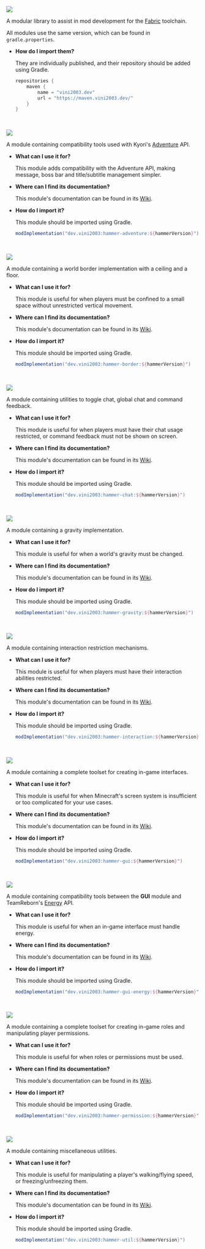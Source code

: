 

![](https://img.shields.io/badge/-Hammer-orange?style=for-the-badge&logo=appveyor)

A modular library to assist in mod development for the [Fabric](https://fabricmc.net) toolchain.

All modules use the same version, which can be found in `gradle.properties`.

- **How do I import them?**
    
    They are individually published, and their repository should be added using Gradle.
    ```groovy
    repositories {
        maven {
            name = "vini2003.dev"
            url = "https://maven.vini2003.dev/"
        }
    }
    ```

<br>

![](https://img.shields.io/badge/-Hammer%20Adventure-blue?style=for-the-badge&logo=appveyor)

A module containing compatibility tools used with Kyori's [Adventure](https://github.com/KyoriPowered/adventure) API.

- **What can I use it for?**

    This module adds compatibility with the Adventure API, making message, boss bar and title/subtitle management simpler.


- **Where can I find its documentation?**

    This module's documentation can be found in its [Wiki](https://github.com/vini2003/Hammer/wiki/Hammer-Adventure).


- **How do I import it?**
    
    This module should be imported using Gradle.

    ```groovy
    modImplementation("dev.vini2003:hammer-adventure:${hammerVersion}")
    ```
  
<br>

![](https://img.shields.io/badge/-Hammer%20Border-blue?style=for-the-badge&logo=appveyor)

A module containing a world border implementation with a ceiling and a floor.

- **What can I use it for?**

  This module is useful for when players must be confined to a small space without unrestricted vertical movement.


- **Where can I find its documentation?**

  This module's documentation can be found in its [Wiki](https://github.com/vini2003/Hammer/wiki/Hammer-Border).


- **How do I import it?**

  This module should be imported using Gradle.

    ```groovy
    modImplementation("dev.vini2003:hammer-border:${hammerVersion}")
    ```

<br>

![](https://img.shields.io/badge/-Hammer%20Chat-blue?style=for-the-badge&logo=appveyor)

A module containing utilities to toggle chat, global chat and command feedback.

- **What can I use it for?**

  This module is useful for when players must have their chat usage restricted, or command feedback must not be shown on screen.


- **Where can I find its documentation?**

  This module's documentation can be found in its [Wiki](https://github.com/vini2003/Hammer/wiki/Hammer-Chat).


- **How do I import it?**

  This module should be imported using Gradle.

    ```groovy
    modImplementation("dev.vini2003:hammer-chat:${hammerVersion}")
    ```

<br>

![](https://img.shields.io/badge/-Hammer%20Gravity-blue?style=for-the-badge&logo=appveyor)

A module containing a gravity implementation.

- **What can I use it for?**

  This module is useful for when a world's gravity must be changed.


- **Where can I find its documentation?**

  This module's documentation can be found in its [Wiki](https://github.com/vini2003/Hammer/wiki/Hammer-Gravity).


- **How do I import it?**

  This module should be imported using Gradle.

    ```groovy
    modImplementation("dev.vini2003:hammer-gravity:${hammerVersion}")
    ```

<br>

![](https://img.shields.io/badge/-Hammer%20Interaction-blue?style=for-the-badge&logo=appveyor)

A module containing interaction restriction mechanisms.

- **What can I use it for?**

  This module is useful for when players must have their interaction abilities restricted.


- **Where can I find its documentation?**

  This module's documentation can be found in its [Wiki](https://github.com/vini2003/Hammer/wiki/Hammer-Interaction).


- **How do I import it?**

  This module should be imported using Gradle.

    ```groovy
    modImplementation("dev.vini2003:hammer-interaction:${hammerVersion}")
    ```

<br>

![](https://img.shields.io/badge/-Hammer%20GUI-blue?style=for-the-badge&logo=appveyor)

A module containing a complete toolset for creating in-game interfaces.

- **What can I use it for?**

  This module is useful for when Minecraft's screen system is insufficient or too complicated for your use cases. 


- **Where can I find its documentation?**

  This module's documentation can be found in its [Wiki](https://github.com/vini2003/Hammer/wiki/Hammer-GUI).


- **How do I import it?**

  This module should be imported using Gradle.

    ```groovy
    modImplementation("dev.vini2003:hammer-gui:${hammerVersion}")
    ```

<br>

![](https://img.shields.io/badge/-Hammer%20GUI%20Energy-blue?style=for-the-badge&logo=appveyor)

A module containing compatibility tools between the **GUI** module and TeamReborn's [Energy](https://github.com/TechReborn/Energy) API.

- **What can I use it for?**

  This module is useful for when an in-game interface must handle energy.


- **Where can I find its documentation?**

  This module's documentation can be found in its [Wiki](https://github.com/vini2003/Hammer/wiki/Hammer-GUI-Energy).


- **How do I import it?**

  This module should be imported using Gradle.

    ```groovy
    modImplementation("dev.vini2003:hammer-gui-energy:${hammerVersion}")
    ```

<br>

![](https://img.shields.io/badge/-Hammer%20Permission-blue?style=for-the-badge&logo=appveyor)

A module containing a complete toolset for creating in-game roles and manipulating player permissions.

- **What can I use it for?**

  This module is useful for when roles or permissions must be used.


- **Where can I find its documentation?**

  This module's documentation can be found in its [Wiki](https://github.com/vini2003/Hammer/wiki/Hammer-Permission).


- **How do I import it?**

  This module should be imported using Gradle.

    ```groovy
    modImplementation("dev.vini2003:hammer-permission:${hammerVersion}")
    ```

<br>

![](https://img.shields.io/badge/-Hammer%20Util-blue?style=for-the-badge&logo=appveyor)

A module containing miscellaneous utilities.

- **What can I use it for?**

  This module is useful for manipulating a player's walking/flying speed, or freezing/unfreezing them.


- **Where can I find its documentation?**

  This module's documentation can be found in its [Wiki](https://github.com/vini2003/Hammer/wiki/Hammer-Util).


- **How do I import it?**

  This module should be imported using Gradle.

    ```groovy
    modImplementation("dev.vini2003:hammer-util:${hammerVersion}")
    ```


